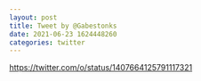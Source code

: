 ```yaml
--- 
layout: post 
title: Tweet by @Gabestonks 
date: 2021-06-23 1624448260 
categories: twitter 
--- 
```

https://twitter.com/o/status/1407664125791117321